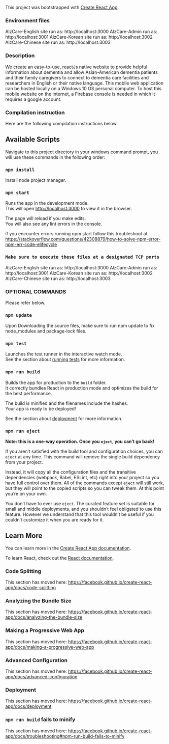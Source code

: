 This project was bootstrapped with [Create React App](https://github.com/facebook/create-react-app).

### Environment files
AlzCare-English site  run as: http://localhost:3000
 AlzCare-Admin run as: http://localhost:3001
 AlzCare-Korean site run as: http://localhost:3002
 AlzCare-Chinese site run as: http://localhost:3003

### Description
We create an easy-to-use, reactJs native website to provide helpful information about dementia and allow Asian-American dementia patients and their family caregivers to connect to dementia care facilities and researchers in English or their native language. This mobile web application can be hosted locally on a Windows 10 OS personal computer. To host this mobile website on the internet, a Firebase console is needed in which it requires a google account. 

### Compilation instruction
Here are the following compilation instructions below.

## Available Scripts

Navigate to this project directory in your windows command prompt, you will use these commands in the following order:

### `npm install`

Install node project manager.

### `npm start`

Runs the app in the development mode.<br />
This will open [http://localhost:3000](http://localhost:3000) to view it in the browser.

The page will reload if you make edits.<br />
You will also see any lint errors in the console.

if you encounter errors running npm start follow this troubleshoot at 
https://stackoverflow.com/questions/42308879/how-to-solve-npm-error-npm-err-code-elifecycle

### `Make sure to execute these files at a designated TCP ports`

AlzCare-English site  run as: http://localhost:3000
 AlzCare-Admin run as: http://localhost:3001
 AlzCare-Korean site run as: http://localhost:3002
 AlzCare-Chinese site run as: http://localhost:3003


### OPTIONAL COMMANDS
Please refer below.

### `npm update`

Upon Downloading the source files, make sure to run npm update to fix node_modules and package-lock files.

### `npm test`

Launches the test runner in the interactive watch mode.<br />
See the section about [running tests](https://facebook.github.io/create-react-app/docs/running-tests) for more information.

### `npm run build`

Builds the app for production to the `build` folder.<br />
It correctly bundles React in production mode and optimizes the build for the best performance.

The build is minified and the filenames include the hashes.<br />
Your app is ready to be deployed!

See the section about [deployment](https://facebook.github.io/create-react-app/docs/deployment) for more information.

### `npm run eject`

**Note: this is a one-way operation. Once you `eject`, you can’t go back!**

If you aren’t satisfied with the build tool and configuration choices, you can `eject` at any time. This command will remove the single build dependency from your project.

Instead, it will copy all the configuration files and the transitive dependencies (webpack, Babel, ESLint, etc) right into your project so you have full control over them. All of the commands except `eject` will still work, but they will point to the copied scripts so you can tweak them. At this point you’re on your own.

You don’t have to ever use `eject`. The curated feature set is suitable for small and middle deployments, and you shouldn’t feel obligated to use this feature. However we understand that this tool wouldn’t be useful if you couldn’t customize it when you are ready for it.

## Learn More

You can learn more in the [Create React App documentation](https://facebook.github.io/create-react-app/docs/getting-started).

To learn React, check out the [React documentation](https://reactjs.org/).

### Code Splitting

This section has moved here: https://facebook.github.io/create-react-app/docs/code-splitting

### Analyzing the Bundle Size

This section has moved here: https://facebook.github.io/create-react-app/docs/analyzing-the-bundle-size

### Making a Progressive Web App

This section has moved here: https://facebook.github.io/create-react-app/docs/making-a-progressive-web-app

### Advanced Configuration

This section has moved here: https://facebook.github.io/create-react-app/docs/advanced-configuration

### Deployment

This section has moved here: https://facebook.github.io/create-react-app/docs/deployment

### `npm run build` fails to minify

This section has moved here: https://facebook.github.io/create-react-app/docs/troubleshooting#npm-run-build-fails-to-minify
